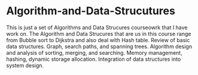 # Algorithm-and-Data-Strucutures

This is just a set of Algorithms and Data Strucures courseowrk that
I have work on. The Algorithm and Data Strucures that are us in this
course range from Bubble sort to Dijkstra and also deal with Hash table.
Review of basic data structures. Graph, search paths, and spanning trees. 
Algorithm design and analysis of sorting, merging, and searching. Memory management, 
hashing, dynamic storage allocation. Integration of data structures into system design.
